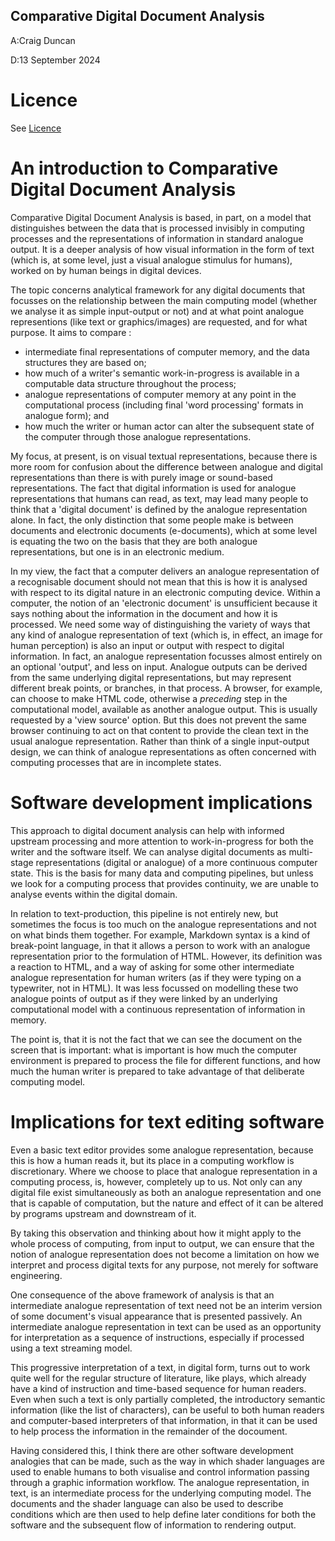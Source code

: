 Comparative Digital Document Analysis
-------------------

A:Craig Duncan

D:13 September 2024

# Licence

See [Licence](LICENCE.md)

# An introduction to Comparative Digital Document Analysis

Comparative Digital Document Analysis is based, in part, on a model that distinguishes between the data that is processed invisibly in computing processes and the representations of information in standard analogue output.  It is a deeper analysis of how visual information in the form of text (which is, at some level, just a visual analogue stimulus for humans), worked on by human beings in digital devices.

The topic concerns analytical framework for any digital documents that focusses on the relationship between the main computing model (whether we analyse it as simple input-output or not) and at what point analogue representions (like text or graphics/images) are requested, and for what purpose.  It aims to compare :

- intermediate final representations of computer memory, and the data structures they are based on; 
- how much of a writer's semantic work-in-progress is available in a computable data structure throughout the process;
- analogue representations of computer memory at any point in the computational process (including final 'word processing' formats in analogue form); and
- how much the writer or human actor can alter the subsequent state of the computer through those analogue representations.

My focus, at present, is on visual textual representations, because there is more room for confusion about the difference between analogue and digital representations than there is with purely image or sound-based representations.  The fact that digital information is used for analogue representations that humans can read, as text, may lead many people to think that a 'digital document' is defined by the analogue representation alone.  In fact, the only distinction that some people make is between documents and electronic documents (e-documents), which at some level is equating the two on the basis that they are both analogue representations, but one is in an electronic medium.

In my view, the fact that a computer delivers an analogue representation of a recognisable document should not mean that this is how it is analysed with respect to its digital nature in an electronic computing device.  Within a computer, the notion of an 'electronic document' is unsufficient because it says nothing about the information in the document and how it is processed.  We need some way of distinguishing the variety of ways that any kind of analogue representation of text (which is, in effect, an image for human perception) is also an input or output with respect to digital information.  In fact, an analogue representation focusses almost entirely on an optional 'output', and less on input.  Analogue outputs can be derived from the same underlying digital representations, but may represent different break points, or branches, in that process.  A browser, for example, can choose to make HTML code, otherwise a <i>preceding</i> step in the computational model, available as another analogue output.  This is usually requested by a 'view source' option.  But this does not prevent the same browser continuing to act on that content to provide the clean text in the usual analogue representation.  Rather than think of a single input-output design, we can think of analogue representations as often concerned with computing processes that are in incomplete states. 

# Software development implications

This approach to digital document analysis can help with informed upstream processing and more attention to work-in-progress for both the writer and the software itself.  We can analyse digital documents as multi-stage representations (digital or analogue) of a more continuous computer state.  This is the basis for many data and computing pipelines, but unless we look for a computing process that provides continuity, we are unable to analyse events within the digital domain. 

In relation to text-production, this pipeline is not entirely new, but sometimes the focus is too much on the analogue representations and not on what binds them together.  For example, Markdown syntax is a kind of break-point language, in that it allows a person to work with an analogue representation prior to the formulation of HTML.  However, its definition was a reaction to HTML, and a way of asking for some other intermediate analogue representation for human writers (as if they were typing on a typewriter, not in HTML).  It was less focussed on modelling these two analogue points of output as if they were linked by an underlying computational model with a continuous representation of information in memory.  

The point is, that it is not the fact that we can see the document on the screen that is important: what is important is how much the computer environment is prepared to process the file for different functions, and how much the human writer is prepared to take advantage of that deliberate computing model. 

# Implications for text editing software

Even a basic text editor provides some analogue representation, because this is how a human reads it, but its place in a computing workflow is discretionary.  Where we choose to place that analogue representation in a computing process, is, however, completely up to us.  Not only can any digital file exist simultaneously as both an analogue representation and one that is capable of computation, but the nature and effect of it can be altered by programs upstream and downstream of it.  

By taking this observation and thinking about how it might apply to the whole process of computing, from input to output, we can ensure that the notion of analogue representation does not become a limitation on how we interpret and process digital texts for any purpose, not merely for software engineering.  

One consequence of the above framework of analysis is that an intermediate analogue representation of text need not be an interim version of some document's visual appearance that is presented passively.  An intermediate analogue representation in text can be used as an opportunity for interpretation as a sequence of instructions, especially if processed using a text streaming model.    

This progressive interpretation of a text, in digital form, turns out to work quite well for the regular structure of literature, like plays, which already have a kind of instruction and time-based sequence for human readers.  Even when such a text is only partially completed, the introductory semantic information (like the list of characters), can be useful to both human readers and computer-based interpreters of that information, in that it can be used to help process the information in the remainder of the docoument.  

Having considered this, I think there are other software development analogies that can be made, such as the way in which shader languages are used to enable humans to both visualise and control information passing through a graphic information workflow.  The analogue representation, in text, is an intermediate process for the underlying computing model.  The documents and the shader language can also be used to describe conditions which are then used to help define later conditions for both the software and the subsequent flow of information to rendering output.